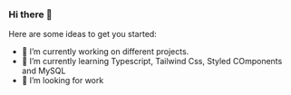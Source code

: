 ### Hi there 👋



Here are some ideas to get you started:

- 🔭 I’m currently working on different projects.
- 🌱 I’m currently learning Typescript, Tailwind Css, Styled COmponents and MySQL
- 🤔 I’m looking for work


